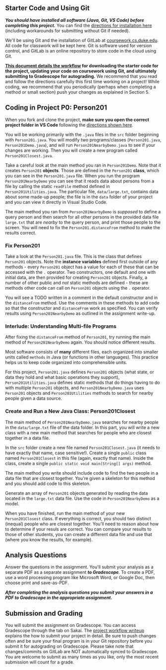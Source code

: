 ## Starter Code and Using Git
**_You should have installed all software (Java, Git, VS Code) before completing this project._** You can find the [directions for installation here](https://coursework.cs.duke.edu/201fall23/resources-201/-/blob/main/installingSoftware.md) (including workarounds for submitting without Git if needed).

We'll be using Git and the installation of GitLab at [coursework.cs.duke.edu](https://coursework.cs.duke.edu). All code for classwork will be kept here. Git is software used for version control, and GitLab is an online repository to store code in the cloud using Git.

**[This document details the workflow](https://coursework.cs.duke.edu/201fall23/resources-201/-/blob/main/projectWorkflow.md) for downloading the starter code for the project, updating your code on coursework using Git, and ultimately submitting to Gradescope for autograding.** We recommend that you read and follow the directions carefully this first time working on a project! While coding, we recommend that you periodically (perhaps when completing a method or small section) push your changes as explained in Section 5.


## Coding in Project P0: Person201

When you fork and clone the project, **make sure you open the correct project folder in VS Code** following the [directions shown here](https://coursework.cs.duke.edu/201fall23/resources-201/-/blob/main/projectWorkflow.md#step-3-open-the-project-in-vs-code).

You will be working primarily with the `.java` files in the `src` folder beginning with `Person201.java`. You will modify two programs/classes (`Person201.java`,  `Person201Demo.java`), and will run `Person201NearbyDemo.java` to see if your changes are working. Then you will create a new program called `Person201Closest.java`.

Take a careful look at the main method you ran in `Person201Demo`. Note that it creates `Person201` **objects**. Those are defined in the `Person201` **class**, which you can see in the `Person201.java` file. When you run the program `Person201NearbyDemo` you  can  see that it reads data about persons from a file by calling the static `readFile` method defined in `Person201Utilities.java`. The particular file, `data/large.txt`, contains data about some made-up people; the file is in the `data` folder of your project and you can view it directly in Visual Studio Code.

The main method you ran from `Person201NearbyDemo` is *supposed* to define a query person and then search for all other persons in the provided data file `large.txt` that are _nearby_ to the query person, and print those people to the screen. You will need to fix the
`Person201.distanceFrom` method to make the results correct. 

### Fix Person201

Take a look at the `Person201.java` file. This is the class that defines `Person201` objects. Note the **instance variables** defined first outside of any methods - every `Person201` object has a value for each of these that can be accessed with the `.` operator. Two constructors, one default and one with initial data, are then provided for creating `Person201` objects. Finally, a number of other public and *not* static methods are defined - these are methods other code can call on `Person201` objects using the `.` operator.

You will see a TODO written in a comment in the default constructor and in the `distanceFrom` method. Use the comments in these methods to add code so that the constructor and `distanceFrom` work as specified. You can verify results using `Person201NearbyDemo` as outlined in the assignment write-up.

### Interlude: Understanding Multi-file Programs

After fixing the `distanceFrom` method of `Person201`, try running the main method of `Person201NearbyDemo` again. You should notice different results. 

Most software consists of **many** different files, each organized into smaller units called `methods` in Java (or functions in other languages). This practice helps us to keep code organized into comprehensible units. 

For this project, `Person201.java` defines `Person201` objects (what state, or data they hold and what basic operations they support), `Person201Utilities.java` defines static methods that do things having to do with multiple `Person201` objects, and `Person201NearbyDemo.java` uses `Person201` objects and `Person201Utilities` methods to search for nearby people given a data source. 

### Create and Run a New Java Class: **Person201Closest**

The main method of `Person201NearbyDemo.java` searches for nearby people in the `data/large.txt` file of the data folder. In this part, you will write a new class with a new main method that searches for people who are closest together in a data file. 

In the `src` folder create a new file named `Person201Closest.java` (it needs to have exactly that name, case sensitive!). Create a single `public` class named `Person201Closest` in this file (again, exactly that name). Inside the class, create a single `public static void main(String[] args)` method. 

The main method you write should include code to find the two people in a data file that are closest together. You're given a skeleton for this method and you should add code to this skeleton.

Generate an array of `Person201` objects generated by reading the data located in the `large.txt` data file. Use the code in `Person201NearbyDemo` as a model. 

When you have finished, run the main method of your new `Person201Closest` class. If everything is correct, you should two distinct (inequal) people who are closest together. You'll need to reason about how to determine if your resuls are correct. You can compare your results to those of other students, you can create a different data file and use that (where you know the results, for example).

## Analysis Questions

Answer the questions in the assignment. You'll submit your analysis as a separate PDF as a separate assignment ***to Gradescope***. To create a PDF, use a word processing program like Microsoft Word, or Google Doc, then choose print and save-as-PDF.

***After completing the analysis questions you submit your answers in a PDF to Gradescope in the appropriate assignment.***

## Submission and Grading
You will submit the assignment on Gradescope. You can access Gradescope through the tab on Sakai. The [project workflow writeup](https://coursework.cs.duke.edu/cs-201-spring-24/resources-201/-/blob/main/projectWorkflow.md) explains the how to submit your project in detail. Be sure to push changes often and be sure your final program is in your Git repository before you submit it for autograding on Gradescope. Please take note that changes/commits on GitLab are NOT automatically synced to Gradescope. You are welcome to submit as many times as you like, only the most recent submission will count for a grade.
